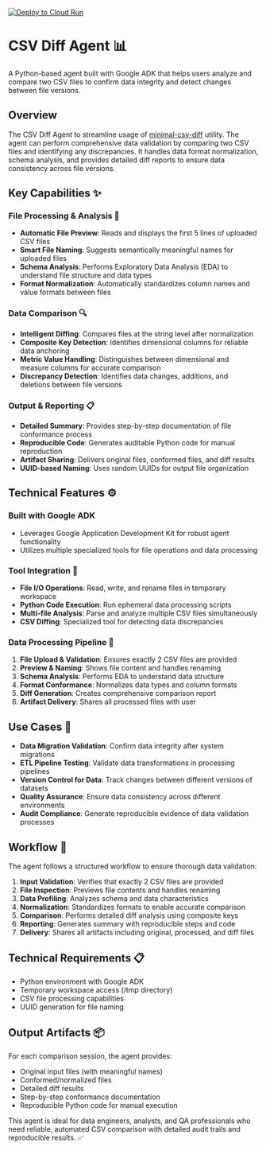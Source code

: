 [![Deploy to Cloud Run](https://github.com/luutuankiet/csv-diff-agent/actions/workflows/CD.yml/badge.svg)](https://github.com/luutuankiet/csv-diff-agent/actions/workflows/CD.yml)
# CSV Diff Agent 📊

A Python-based agent built with Google ADK that helps users analyze and compare two CSV files to confirm data integrity and detect changes between file versions.

## Overview

The CSV Diff Agent to streamline usage of [minimal-csv-diff](https://github.com/joon-solutions/minimal-csv-diff) utility.
The agent can perform comprehensive data validation by comparing two CSV files and identifying any discrepancies. It handles data format normalization, schema analysis, and provides detailed diff reports to ensure data consistency across file versions.

## Key Capabilities ✨

### File Processing & Analysis 📁
- **Automatic File Preview**: Reads and displays the first 5 lines of uploaded CSV files
- **Smart File Naming**: Suggests semantically meaningful names for uploaded files
- **Schema Analysis**: Performs Exploratory Data Analysis (EDA) to understand file structure and data types
- **Format Normalization**: Automatically standardizes column names and value formats between files

### Data Comparison 🔍
- **Intelligent Diffing**: Compares files at the string level after normalization
- **Composite Key Detection**: Identifies dimensional columns for reliable data anchoring
- **Metric Value Handling**: Distinguishes between dimensional and measure columns for accurate comparison
- **Discrepancy Detection**: Identifies data changes, additions, and deletions between file versions

### Output & Reporting 📋
- **Detailed Summary**: Provides step-by-step documentation of file conformance process
- **Reproducible Code**: Generates auditable Python code for manual reproduction
- **Artifact Sharing**: Delivers original files, conformed files, and diff results
- **UUID-based Naming**: Uses random UUIDs for output file organization

## Technical Features ⚙️

### Built with Google ADK
- Leverages Google Application Development Kit for robust agent functionality
- Utilizes multiple specialized tools for file operations and data processing

### Tool Integration 🔧
- **File I/O Operations**: Read, write, and rename files in temporary workspace
- **Python Code Execution**: Run ephemeral data processing scripts
- **Multi-file Analysis**: Parse and analyze multiple CSV files simultaneously
- **CSV Diffing**: Specialized tool for detecting data discrepancies

### Data Processing Pipeline 🔄
1. **File Upload & Validation**: Ensures exactly 2 CSV files are provided
2. **Preview & Naming**: Shows file content and handles renaming
3. **Schema Analysis**: Performs EDA to understand data structure
4. **Format Conformance**: Normalizes data types and column formats
5. **Diff Generation**: Creates comprehensive comparison report
6. **Artifact Delivery**: Shares all processed files with user

## Use Cases 💼

- **Data Migration Validation**: Confirm data integrity after system migrations
- **ETL Pipeline Testing**: Validate data transformations in processing pipelines
- **Version Control for Data**: Track changes between different versions of datasets
- **Quality Assurance**: Ensure data consistency across different environments
- **Audit Compliance**: Generate reproducible evidence of data validation processes

## Workflow 🚀

The agent follows a structured workflow to ensure thorough data validation:

1. **Input Validation**: Verifies that exactly 2 CSV files are provided
2. **File Inspection**: Previews file contents and handles renaming
3. **Data Profiling**: Analyzes schema and data characteristics
4. **Normalization**: Standardizes formats to enable accurate comparison
5. **Comparison**: Performs detailed diff analysis using composite keys
6. **Reporting**: Generates summary with reproducible steps and code
7. **Delivery**: Shares all artifacts including original, processed, and diff files

## Technical Requirements 📋

- Python environment with Google ADK
- Temporary workspace access (/tmp directory)
- CSV file processing capabilities
- UUID generation for file naming

## Output Artifacts 📦

For each comparison session, the agent provides:
- Original input files (with meaningful names)
- Conformed/normalized files
- Detailed diff results
- Step-by-step conformance documentation
- Reproducible Python code for manual execution

This agent is ideal for data engineers, analysts, and QA professionals who need reliable, automated CSV comparison with detailed audit trails and reproducible results. ✅
